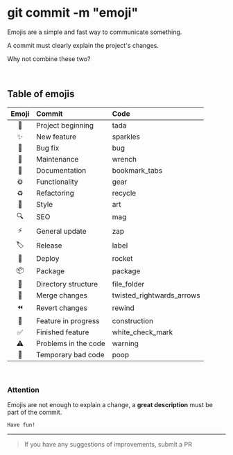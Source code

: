 # git commit -m "emoji"

Emojis are a simple and fast way to communicate something.

A commit must clearly explain the project's changes.

Why not combine these two?

&nbsp;

## Table of emojis

|Emoji | Commit | Code |
|:-:|:-|:-|
|🎉| Project beginning | tada |
|✨| New feature | sparkles |
|🐛| Bug fix | bug |
|🔧| Maintenance | wrench |
|📑| Documentation | bookmark_tabs |
|⚙️| Functionality | gear |
|♻️| Refactoring | recycle |
|🎨| Style | art |
|🔍| SEO | mag |
|⚡️| General update | zap |
|🏷️| Release | label |
|🚀| Deploy | rocket |
|📦| Package | package |
|📁| Directory structure | file_folder |
|🔀| Merge changes | twisted_rightwards_arrows |
|⏪️| Revert changes | rewind |
|🚧| Feature in progress | construction |
|✅| Finished feature | white_check_mark |
|⚠️| Problems in the code | warning |
|💩| Temporary bad code | poop |

&nbsp;

### Attention

Emojis are not enough to explain a change, a **great description** must be part of the commit.

`Have fun!`

---

> If you have any suggestions  of improvements, submit a PR
